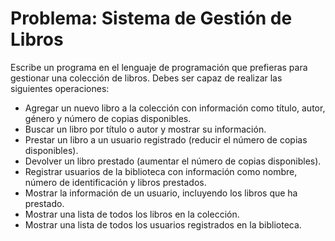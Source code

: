 # Problema: **Sistema de Gestión de Libros**

Escribe un programa en el lenguaje de programación que prefieras para gestionar una colección de libros. Debes ser capaz de realizar las siguientes operaciones:

- Agregar un nuevo libro a la colección con información como título, autor, género y número de copias disponibles.
- Buscar un libro por título o autor y mostrar su información.
- Prestar un libro a un usuario registrado (reducir el número de copias disponibles).
- Devolver un libro prestado (aumentar el número de copias disponibles).
- Registrar usuarios de la biblioteca con información como nombre, número de identificación y libros prestados.
- Mostrar la información de un usuario, incluyendo los libros que ha prestado.
- Mostrar una lista de todos los libros en la colección.
- Mostrar una lista de todos los usuarios registrados en la biblioteca.